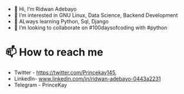 - 👋 Hi, I’m Ridwan Adebayo
- 👀 I’m interested in GNU Linux, Data Science, Backend Development 
- 🌱 ALways learning Python, Sql, Django
- 💞️ I’m looking to collaborate on #100daysofcoding with #python

# 📫 How to reach me 
- Twitter - https://twitter.com/Princekay145, 
- LinkedIn- www.linkedin.com/in/ridwan-adebayo-0443a2231
- Telegram - PrinceKay

<!---
PrinceKay145/PrinceKay145 is a ✨ special ✨ repository because its `README.md` (this file) appears on your GitHub profile.
You can click the Preview link to take a look at your changes.
--->
